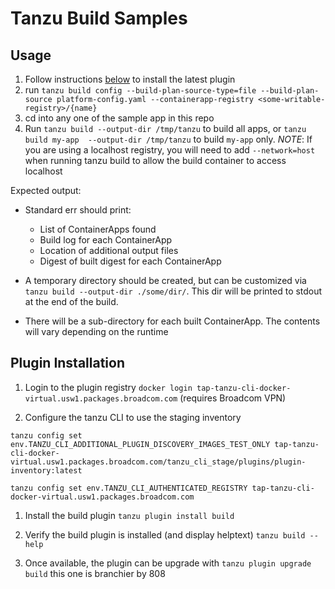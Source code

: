 # Tanzu Build Samples

## Usage
1. Follow instructions [below](#plugin-installation) to install the latest plugin
2. run `tanzu build config --build-plan-source-type=file --build-plan-source platform-config.yaml --containerapp-registry <some-writable-registry>/{name}`
3. cd into any one of the sample app in this repo
4. Run `tanzu build --output-dir /tmp/tanzu` to build all apps, or `tanzu build my-app  --output-dir /tmp/tanzu` to build `my-app` only.
 *NOTE*: If you are using a localhost registry, you will need to add `--network=host` when running tanzu build to allow the build container to access localhost
 
Expected output:

- Standard err should print:

    - List of ContainerApps found
    - Build log for each ContainerApp
    - Location of additional output files
    - Digest of built digest for each ContainerApp

- A temporary directory should be created, but can be customized via `tanzu build --output-dir ./some/dir/`. This dir will be printed to stdout at the end of the build.

- There will be a sub-directory for each built ContainerApp. The contents will vary depending on the runtime

##  Plugin Installation

1. Login to the plugin registry `docker login tap-tanzu-cli-docker-virtual.usw1.packages.broadcom.com` (requires Broadcom VPN)

1. Configure the tanzu CLI to use the staging inventory

```shell
tanzu config set env.TANZU_CLI_ADDITIONAL_PLUGIN_DISCOVERY_IMAGES_TEST_ONLY tap-tanzu-cli-docker-virtual.usw1.packages.broadcom.com/tanzu_cli_stage/plugins/plugin-inventory:latest

tanzu config set env.TANZU_CLI_AUTHENTICATED_REGISTRY tap-tanzu-cli-docker-virtual.usw1.packages.broadcom.com
```

1. Install the build plugin `tanzu plugin install build`

1. Verify the build plugin is installed (and display helptext) `tanzu build --help`

1. Once available, the plugin can be upgrade with `tanzu plugin upgrade build`
this one is branchier by 808
